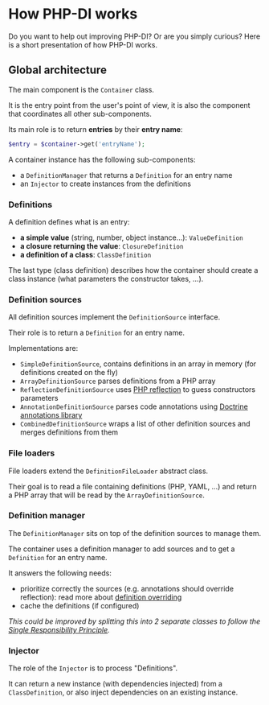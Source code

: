 # How PHP-DI works

Do you want to help out improving PHP-DI? Or are you simply curious? Here is a short presentation of how PHP-DI works.

## Global architecture

The main component is the `Container` class.

It is the entry point from the user's point of view, it is also the component that coordinates all other sub-components.

Its main role is to return **entries** by their **entry name**:

```php
$entry = $container->get('entryName');
```

A container instance has the following sub-components:

- a `DefinitionManager` that returns a `Definition` for an entry name
- an `Injector` to create instances from the definitions

### Definitions

A definition defines what is an entry:

- **a simple value** (string, number, object instance…): `ValueDefinition`
- **a closure returning the value**: `ClosureDefinition`
- **a definition of a class**: `ClassDefinition`

The last type (class definition) describes how the container should create a class instance (what parameters the constructor takes, …).

### Definition sources

All definition sources implement the `DefinitionSource` interface.

Their role is to return a `Definition` for an entry name.

Implementations are:

- `SimpleDefinitionSource`, contains definitions in an array in memory (for definitions created on the fly)
- `ArrayDefinitionSource` parses definitions from a PHP array
- `ReflectionDefinitionSource` uses [PHP reflection](http://fr.php.net/manual/en/book.reflection.php) to guess constructors parameters
- `AnnotationDefinitionSource` parses code annotations using [Doctrine annotations library](http://docs.doctrine-project.org/projects/doctrine-common/en/latest/reference/annotations.html)
- `CombinedDefinitionSource` wraps a list of other definition sources and merges definitions from them

### File loaders

File loaders extend the `DefinitionFileLoader` abstract class.

Their goal is to read a file containing definitions (PHP, YAML, …) and return a PHP array that will be read by the `ArrayDefinitionSource`.

### Definition manager

The `DefinitionManager` sits on top of the definition sources to manage them.

The container uses a definition manager to add sources and to get a `Definition` for an entry name.

It answers the following needs:

- prioritize correctly the sources (e.g. annotations should override reflection): read more about [definition overriding](definition-overriding.md)
- cache the definitions (if configured)

*This could be improved by splitting this into 2 separate classes to follow the [Single Responsibility Principle](http://en.wikipedia.org/wiki/Single_responsibility_principle).*

### Injector

The role of the `Injector` is to process "Definitions".

It can return a new instance (with dependencies injected) from a `ClassDefinition`, or also inject dependencies on an
existing instance.

